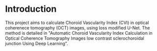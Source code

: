 # Introduction
This project aims to calculate Choroid Vascularity Index (CVI) in optical coherenece tomography (OCT) images, using loss modified U-Net. 
The method is detailed in "Automatic Choroid Vascularity Index Calculation in Optical Coherence Tomography Images low contrast sclerochoroidal junction Using Deep Learning".
